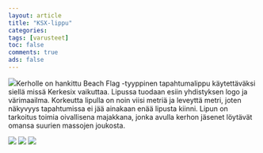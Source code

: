 ```yaml
--- 
layout: article 
title: "KSX-lippu" 
categories: 
tags: [varusteet]
toc: false 
comments: true 
ads: false 
--- 
```


![](/Media/Default/BlogPost/blog/ksx-lippu/jukola%20026.jpg)Kerholle on
hankittu Beach Flag -tyyppinen tapahtumalippu käytettäväksi siellä missä
Kerkesix vaikuttaa. Lipussa tuodaan esiin yhdistyksen logo ja
värimaailma. Korkeutta lipulla on noin viisi metriä ja leveyttä metri,
joten näkyvyys tapahtumissa ei jää ainakaan enää lipusta kiinni. Lipun
on tarkoitus toimia oivallisena majakkana, jonka avulla kerhon jäsenet
löytävät omansa suurien massojen joukosta.

![](/Media/Default/BlogPost/blog/ksx-lippu/Jukola2008%20016.jpg) ![](http://kerkesix.fi/Media/Default/BlogPost/blog/ksx-lippu/mtb%20lohja%2024%202007%20106.jpg) ![](/Media/Default/BlogPost/blog/ksx-lippu/KSX-lippu%20005.jpg) 

